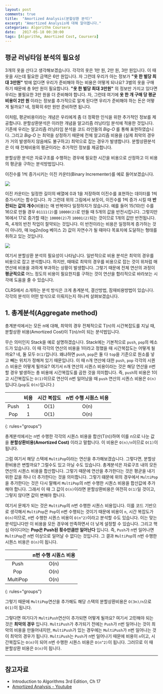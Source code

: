```yaml
---
layout: post
comments: true
title:  "Amortized Analysis(분할상환 분석)"
excerpt: "Amortized Analysis에 대해 알아봅니다."
categories: Algorithm Coursera
date:   2017-05-18 00:30:00
tags: [Algorithm, Amortized Cost, Coursera]
---
```


## 평균 러닝타임 분석의 필요성

3개의 옷을 산다고 생각해보겠습니다. 각각의 옷은 1만 원, 2만 원, 3만 원입니다. 이 때 옷을 사는데 필요한 금액은 6만 원입니다. 자 그런데 우리가 아는 정보가 **"옷 한 벌당 최대 3만원"** 밖에 없다면 우리가 준비해야 하는 비용은 어떻게 되나요? 3벌의 옷을 구매하기 때문에 총 9만 원이 필요합니다. **"옷 한 벌당 최대 3만원"** 의 정보만 가지고 있다면 우리는 불필요한 3만 원을 더 준비해야 합니다. 자, 그런데 여기에 **옷 한 개 구매 당 평균 비용이 2만 원** 이라는 정보를 추가적으로 알게 된다면 우리가 준비해야 하는 돈은 어떻게 될까요? 네, 정확히 6만 원만 준비하면 됩니다.

이처럼, 평균비용이라는 개념은 우리에게 좀 더 정확한 인식을 위한 추가적인 정보를 제공합니다. 분할상환분석은 이러한 개념을 알고리즘 러닝타임 분석에 적용한 것입니다. 기존에 우리는 알고리즘 러닝타임 분석을 코드 라인들의 *Big-O* 를 통해 표현하였습니다. 그리고 *Big-O* 는 최악을 상정하기 때문에 전체 알고리즘 비용을 (실제 최악의 경우가 거의 발생하지 않음에도 불구하고) 최악으로 잡는 경우가 발생합니다. 분할상환분석은 이 때 전체비용의 평균이라는 추가적인 정보를 제공합니다.

<div class="message">
  분할상환 분석은 자료구조를 수행하는 경우에 필요한 시간을 비용으로 산정하고 이 비용의 평균을 구하는 분석방법입니다.
</div>

이진수를 1씩 증가시키는 이진 카운터(Binary Incrementer)를 예로 들어보겠습니다.

<img src="https://dl.dropbox.com/s/i86g3zjf3r122ch/%EC%8A%A4%ED%81%AC%EB%A6%B0%EC%83%B7%202017-06-19%20%EC%98%A4%ED%9B%84%204.37.49.png">

이진 카운터는 일정한 길이의 배열에 0과 1을 저장하여 이진수를 표현하는 데이터를 1씩 증가시키는 함수입니다. 자 그런데 위의 그림에서 보듯이, 이진수를 1씩 증가 시킬 때 **반전되는 값의 개수**(비용)는 매 반복마다 일정하지가 않습니다. 예를 들어 15(10)인 수를 16으로 만들 경우 `01111(2)`를 `10000(2)`로 만들 때 5개의 값을 반전시킵니다. 그렇지만 16에서 17로 증가할 때는 `10000(2)`가 `10001(2)`되는 것이므로 1개의 값만 반전됩니다. 즉, 4개의 반전 작업이 절약되는 것입니다. 이 반전이라는 비용은 일정하게 증가하는 것이 아니라, 매 log2n(log 베이스 2) 값이 자연수가 될 때마다 목표치에 도달하는 형태를 취하고 있는 것입니다.

<img src="https://dl.dropbox.com/s/3dcfzql0c4wvmcc/%EC%8A%A4%ED%81%AC%EB%A6%B0%EC%83%B7%202017-06-19%20%EC%98%A4%ED%9B%84%205.01.56.png">

여기서 분할상환 분석의 필요성이 나타납니다. 일반적으로 비용 분석은 최악의 경우를 비용으로 잡고 분석합니다. 하지만, 때때로 최악의 경우를 비용으로 잡는 것이 위처럼 매 연산에 비용을 과하게 부과하는 상황이 발생합니다. 그렇기 때문에 전체 연산의 과정이 **평균적으로** 어느 정도의 비용이 필요한지를 구하는 것이 연산을 합리적으로 바라보는 시각에 도움을 줄 수 있습니다.

CLRS에서 소개하는 분석 방식은 크게 총계분석, 결산방법, 잠재비용방법이 있습니다. 각각의 분석이 어떤 방식으로 이뤄지는지 하나씩 살펴보겠습니다.

## 1. 총계분석(Aggregate method)

<div class="message">
  총계분석에서는 모든 n에 대해, 최악의 경우 전체적으로 T(n)의 시간복잡도를 지닐 때, 분할상환 비용(Amortized Cost)이 T(n)/n이 되는 분석법입니다.
</div>

무슨 의미인지 Stack을 예로 설명하겠습니다. Stack에는 기본적으로 `push`, `pop`의 메소드가 있습니다. 이 때 각각의 연산의 비용을 1이라고 정했을 때 시간복잡도는 어떻게 될까요? 네, 둘 모두 `O(1)`입니다. 왜냐하면 `push`, `pop`은 둘 다 `top`을 기준으로 원소를 넣고 빼는 위치가 정해져 있기 때문입니다. 이 때 n개 연산에 대한 `push`, `pop` 각각의 시퀀스 비용은 어떻게 될까요? 여기서 n개 연산의 시퀀스 비용이라는 것은 해당 연산을 n번 할 경우 발생하는 총 비용에 시간복잡도를 곱한 것을 의미합니다. 즉, `push`의 비용은 1이고 시간복잡도는 `O(1)`이므로 연산이 n번 일어났을 때 `push` 연산의 시퀀스 비용은 `O(n)`입니다.(`pop`도 `O(n)`입니다.)

| | 비용   | 시간 복잡도 | n번 수행 시퀀스 비용 |
|:--------:|:-------:|:-------:|:-------:|
|  Push      |   1     | O(1) | O(n) |
|  Pop      |   1     | O(1) | O(n) |
{: rules="groups"}

총계분석에서는 n번 수행한 각각의 시퀀스 비용을 합산(T(n))하여 이를 n으로 나눈 값을 **분할상환비용(Amortized Cost)** 이라고 말합니다. 이 비용은 `O(n)/n`이므로 `O(1)`이 됩니다.


그럼 여기서 해당 스택에 `MultiPop`이라는 연산을 추가해보겠습니다. 그렇다면, 분할상환비용은 변할까요? 그럴수도 있고 아닐 수도 있습니다. 총계분석은 자료구조 내의 모든 연산의 시퀀스 비용을 합산합니다. 그렇기 때문에 연산을 추가한다는 것은 평균을 내기 위한 값을 하나 더 추가한다는 것을 의미합니다. 그렇기 떄문에 위의 경우에서 `MultiPop`을 추가한다는 것은 다시 말해서 `MultiPop`의 n번 수행한 시퀀스 비용을 합산값에 추가해야 합니다. 그래서 이 때 그 값이 `O(n)`이라면 분할상환비용은 여전히 `O(1)`일 것이고, 그렇지 않다면 값이 변해야 합니다.

여기서 문제가 되는 것은 `MultiPop`의 n번 수행한 시퀀스 비용입니다. 이를 코드 기반으로 생각해서 `MultiPop`은 `Pop`이 n번 수행되는 것이기 때문에 비용이 `n`, 시간 복잡도가 `O(n)`이므로, n번 수행한 시퀀스 비용이 `O(n^2)`이라고 분석할 수도 있습니다. 이는 맞는 분석입니다만 이 비용을 모든 경우에 만족하면서 더 낮게 설정할 수 있습니다. 그리고 핵심 아이디어는 **Pop은 Push된 횟수만큼만 일어난다** 입니다. 즉, `Push`가 n번 일어나면 `MultiPop`은 n번 이상으로 일어날 수 없다는 것입니다. 그 결과 `MultiPop`의 n번 수행한 시퀀스 비용은 `O(n)`이 됩니다.

| | n번 수행 시퀀스 비용 |
|:--------:|:-------:|
|  Push | O(n) |
|  Pop  | O(n) |
|  MultiPop  | O(n) |
{: rules="groups"}

그렇기 때문에 `MultiPop`연산을 추가해도 해당 스택의 분할상환비용은 `O(3n)/n`으로 `O(1)`이 됩니다.

그렇다면 여기다가 `MultiPush`연산이 추가되면 어떻게 될까요? 여기서 고민해야 되는 것은 **최악의 경우** 입니다. `MultiPush`가 추가되기 전에는 `Push`가 n번 일어나는 것이 최악의 비용을 만들어내지만, `MultiPush`가 있는 경우에는 `MultiPush`가 n번 일어나는 것이 최악의 경우가 됩니다. `MultiPush`는 `Push`가 n번 일어나기 때문에 비용이 `n`이고, 시간복잡도는 `O(n)`이 되어 n번 수행한 시퀀스 비용은 `O(n^2)`이 됩니다. 그러므로 이 때 분할상환 비용은 `O(n)`이 됩니다.

-----

## 참고자료

* Introduction to Algorithms 3rd Edition, Ch 17
* [Amortized Analysis - Youtube](https://www.youtube.com/watch?v=U5XKyIVy2Vc)
